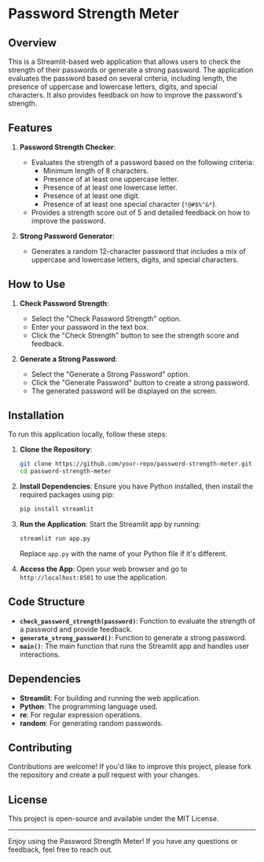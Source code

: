 # Password Strength Meter

## Overview
This is a Streamlit-based web application that allows users to check the strength of their passwords or generate a strong password. The application evaluates the password based on several criteria, including length, the presence of uppercase and lowercase letters, digits, and special characters. It also provides feedback on how to improve the password's strength.

## Features
1. **Password Strength Checker**:
   - Evaluates the strength of a password based on the following criteria:
     - Minimum length of 8 characters.
     - Presence of at least one uppercase letter.
     - Presence of at least one lowercase letter.
     - Presence of at least one digit.
     - Presence of at least one special character (`!@#$%^&*`).
   - Provides a strength score out of 5 and detailed feedback on how to improve the password.

2. **Strong Password Generator**:
   - Generates a random 12-character password that includes a mix of uppercase and lowercase letters, digits, and special characters.

## How to Use
1. **Check Password Strength**:
   - Select the "Check Password Strength" option.
   - Enter your password in the text box.
   - Click the "Check Strength" button to see the strength score and feedback.

2. **Generate a Strong Password**:
   - Select the "Generate a Strong Password" option.
   - Click the "Generate Password" button to create a strong password.
   - The generated password will be displayed on the screen.

## Installation
To run this application locally, follow these steps:

1. **Clone the Repository**:
   ```bash
   git clone https://github.com/your-repo/password-strength-meter.git
   cd password-strength-meter
   ```

2. **Install Dependencies**:
   Ensure you have Python installed, then install the required packages using pip:
   ```bash
   pip install streamlit
   ```

3. **Run the Application**:
   Start the Streamlit app by running:
   ```bash
   streamlit run app.py
   ```
   Replace `app.py` with the name of your Python file if it's different.

4. **Access the App**:
   Open your web browser and go to `http://localhost:8501` to use the application.

## Code Structure
- **`check_password_strength(password)`**: Function to evaluate the strength of a password and provide feedback.
- **`generate_strong_password()`**: Function to generate a strong password.
- **`main()`**: The main function that runs the Streamlit app and handles user interactions.

## Dependencies
- **Streamlit**: For building and running the web application.
- **Python**: The programming language used.
- **re**: For regular expression operations.
- **random**: For generating random passwords.

## Contributing
Contributions are welcome! If you'd like to improve this project, please fork the repository and create a pull request with your changes.

## License
This project is open-source and available under the MIT License.

---

Enjoy using the Password Strength Meter! If you have any questions or feedback, feel free to reach out.

